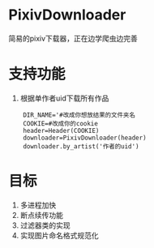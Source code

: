 # PixivDownloader
简易的pixiv下载器，正在边学爬虫边完善

# 支持功能
1. 根据单作者uid下载所有作品
```
    DIR_NAME='#改成你想放结果的文件夹名
    COOKIE=#改成你的cookie
    header=Header(COOKIE)
    downloader=PixivDownloader(header)
    downloader.by_artist('作者的uid')
```

# 目标
1. 多进程加快
2. 断点续传功能
3. 过滤器类的实现
4. 实现图片命名格式规范化
